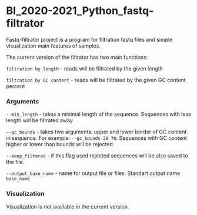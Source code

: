 # BI_2020-2021_Python_fastq-filtrator

Fastq-filtrator project is a program for filtration fastq files and simple visualization main features of samples.

The current version of the filtrator has two main functions:

`filtration by length` - reads will be filtrated by the given length 

`filtration by GC content` - reads will be filtrated by the given GC content percent


### Arguments

`--min_length` - takes a minimal length of the sequence. Sequences with less length will be filtrated away

`--gc_bounds`  - takes two arguments: upper and lower border of GC content in sequence. For example: `--gc_bounds 20 70`. Sequences with GC content higher or lower
than bounds will be rejected. 

`--keep_filtered` - if this flag used rejected sequences will be also saved to the file. 

`--output_base_name` - name for output file or files. Standart output name `base_name`


### Visualization

Visualization is not available in the current version.

